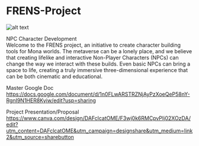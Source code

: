 # FRENS-Project

![alt text](https://gateway.pinata.cloud/ipfs/QmeGmoiA8RcXWgkP3kzfhCGwhc6gu3QMbxH8kqg2H11oe3)  

NPC Character Development  
Welcome to the FRENS project, an initiative to create character building tools for Mona worlds. The metaverse can be a lonely place, and we believe that creating lifelike and interactive Non-Player Characters (NPCs) can change the way we interact with these builds. Even basic NPCs can bring a space to life, creating a truly immersive three-dimensional experience that can be both cinematic and educational. 

Master Google Doc  
https://docs.google.com/document/d/1n0FLwARSTRZNjAyPzXoeQeP58nY-RgnI9N1HER8Kyiw/edit?usp=sharing

Project Presentation/Proposal  
https://www.canva.com/design/DAFclcatOME/F3wj0k6RMCpvPIj02XOzDA/edit?utm_content=DAFclcatOME&utm_campaign=designshare&utm_medium=link2&utm_source=sharebutton
